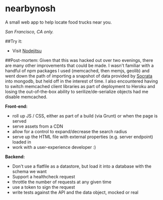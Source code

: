 nearbynosh
==========

A small web app to help locate food trucks near you.

*San Francisco, CA only.*

##Try it:
* Visit [Nodejitsu](http://nearbynosh.nodejitsu.com/)

##Post-mortem:
Given that this was hacked out over two evenings, there are many other improvements that could be made.
I wasn't familiar with a handful of npm packages I used (memcached, then memjs, geolib) and went down the path of importing a snapshot of data provided by [Socrata](https://data.sfgov.org/Permitting/Mobile-Food-Facility-Permit/rqzj-sfat) into mongodb, but held off in the interest of time.
I also encountered having to switch memcached client libraries as part of deployment to Heroku and losing the out-of-the-box ability to serilize/de-serialize objects had me disable memcached.

**Front-end:**

* roll up JS / CSS, either as part of a build (via Grunt) or when the page is served
* serve assets from a CDN
* allow for a control to expand/decrease the search radius
* serve up the HTML file with external properties (e.g. server endpoint) loaded in
* work with a user-experience developer :)

**Backend:**

* Don't use a flatfile as a datastore, but load it into a database with the schema we want
* Support a healthcheck request
* throttle the number of requests at any given time
* use a token to sign the request
* write tests against the API and the data object, mocked or real